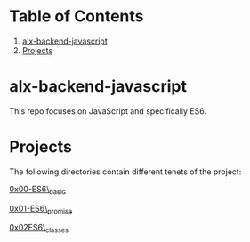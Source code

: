 
# Table of Contents

1.  [alx-backend-javascript](#org8dc9988)
2.  [Projects](#orgfdbfc9d)


<a id="org8dc9988"></a>

# alx-backend-javascript

This repo focuses on JavaScript and specifically ES6.


<a id="orgfdbfc9d"></a>

# Projects

The following directories contain different tenets of the project:

[0x00-ES6\\<sub>basic</sub>](https://github.com/fk2019/alx-backend-javascript/tree/master/0x00-ES6_basic)

[0x01-ES6\\<sub>promise</sub>](https://github.com/fk2019/alx-backend-javascript/tree/master/0x01-ES6_promise)

[0x02ES6\\<sub>classes</sub>](https://github.com/fk2019/alx-backend-javascript/tree/master/0x02-ES6_classes)

